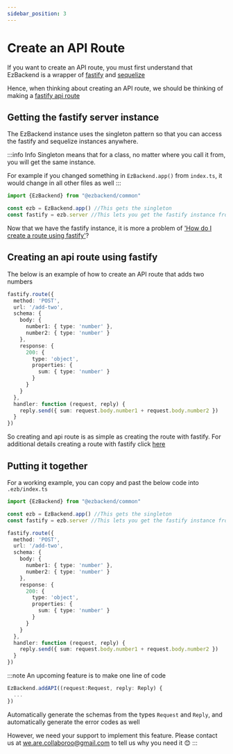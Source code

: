```yaml
---
sidebar_position: 3
---
```


# Create an API Route





If you want to create an API route, you must first understand that EzBackend is a wrapper of [fastify](https://www.fastify.io/) and [sequelize](https://sequelize.org/master/)

Hence, when thinking about creating an API route, we should be thinking of making a [fastify api route](https://www.fastify.io/docs/latest/Routes/)

## Getting the fastify server instance

The EzBackend instance uses the singleton pattern so that you can access the fastify and sequelize instances anywhere.

:::info Info
Singleton means that for a class, no matter where you call it from, you will get the same instance.

For example if you changed something in `EzBackend.app()` from `index.ts`, it would change in all other files as well
:::

```ts title=".ezb/index.ts"
import {EzBackend} from "@ezbackend/common"

const ezb = EzBackend.app() //This gets the singleton
const fastify = ezb.server //This lets you get the fastify instance from anywhere

```

Now that we have the fastify instance, it is more a problem of ['How do I create a route using fastify'](https://www.fastify.io/docs/latest/Routes/)?

## Creating an api route using fastify

The below is an example of how to create an API route that adds two numbers

```ts title=".ezb/index.ts"
fastify.route({
  method: 'POST',
  url: '/add-two',
  schema: {
    body: {
      number1: { type: 'number' },
      number2: { type: 'number' }
    },
    response: {
      200: {
        type: 'object',
        properties: {
          sum: { type: 'number' }
        }
      }
    }
  },
  handler: function (request, reply) {
    reply.send({ sum: request.body.number1 + request.body.number2 })
  }
})

```

So creating and api route is as simple as creating the route with fastify. For additional details creating a route with fastify click [here](https://www.fastify.io/docs/latest/Routes/)


## Putting it together

For a working example, you can copy and past the below code into `.ezb/index.ts`

```ts ./ezb/index.ts
import {EzBackend} from "@ezbackend/common"

const ezb = EzBackend.app() //This gets the singleton
const fastify = ezb.server //This lets you get the fastify instance from anywhere

fastify.route({
  method: 'POST',
  url: '/add-two',
  schema: {
    body: {
      number1: { type: 'number' },
      number2: { type: 'number' }
    },
    response: {
      200: {
        type: 'object',
        properties: {
          sum: { type: 'number' }
        }
      }
    }
  },
  handler: function (request, reply) {
    reply.send({ sum: request.body.number1 + request.body.number2 })
  }
})
```

:::note
An upcoming feature is to make one line of code

```ts
EzBackend.addAPI((request:Request, reply: Reply) {
  ...
})
```

Automatically generate the schemas from the types `Request` and `Reply`, and automatically generate the error codes as well

However, we need your support to implement this feature. Please contact us at we.are.collaboroo@gmail.com to tell us why you need it 😊
:::